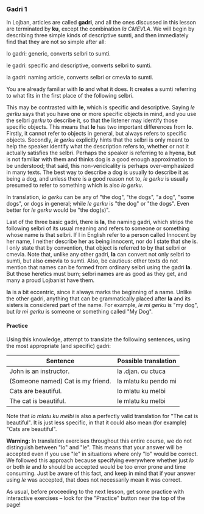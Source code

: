 ### Gadri 1

<!--If you have read and understood the content of all the lessons until now, you have amassed a large enough knowledge of Lojban so that it doesn't matter in which order you learn the rest.-->
<!--As a result, the order of the next lessons will be a mixture of sorted by increasing difficulty and sorted by importance in ordinary Lojban conversation.-->

<!--One of the biggest constrains on your speak now is your limited knowledge on how to make sumti.-->
<!--So far, you only know _ti_ and _lo SELBRI_, which doesn't take you far considering how important sumti are in Lojban.-->
<!--This lesson as well as the following two will be about the Lojban sumti.-->
<!--For now, we focus on the descriptive-like sumti, the ones made with articles like **lo**.-->

In Lojban, articles are called **gadri**, and all the ones discussed in this lesson are terminated by **ku**, except the combination _la CMEVLA_.
We will begin by describing three simple kinds of descriptive sumti, and then immediately find that they are not so simple after all:

<span class="definition-head">lo</span> gadri: generic, converts selbri to sumti.

<span class="definition-head">le</span> gadri: specific and descriptive, converts selbri to sumti.

<span class="definition-head">la</span> gadri: naming article, converts selbri or cmevla to sumti.

You are already familiar with **lo** and what it does.
It creates a sumti referring to what fits in the first place of the following selbri.

This may be contrasted with **le**, which is specific and descriptive.
Saying _le gerku_ says that you have one or more specific objects in mind, and you use the selbri _gerku_ to describe it, so that the listener may identify those specific objects.
This means that **le** has two important differences from **lo**.
Firstly, it cannot refer to objects in general, but always refers to specific objects.
Secondly, _le gerku_ explicitly hints that the selbri is only meant to help the speaker identify what the description refers to, whether or not it actually satisfies the selbri.
Perhaps the speaker is referring to a hyena, but is not familiar with them and thinks dog is a good enough approximation to be understood; that said, this non-veridicality is perhaps over-emphasized in many texts.
The best way to describe a dog is usually to describe it as being a dog, and unless there is a good reason not to, _le gerku_ is usually presumed to refer to something which is also _lo gerku_.

In translation, _lo gerku_ can be any of "the dog", "the dogs", "a dog", "some dogs", or dogs in general; while _le gerku_ is "the dog" or "the dogs".
Even better for _le gerku_ would be "the dog(s)".

Last of the three basic gadri, there is **la**, the naming gadri, which strips the following selbri of its usual meaning and refers to someone or something whose name is that selbri.
If I in English refer to a person called Innocent by her name, I neither describe her as being innocent, nor do I state that she is.
I only state that by convention, that object is referred to by that selbri or cmevla.
Note that, unlike any other gadri, **la** can convert not only selbri to sumti, but also cmevla to sumti.
Also, be cautious: other texts do not mention that names can be formed from ordinary selbri using the gadri **la**.
But those heretics must burn; selbri names are as good as they get, and many a proud Lojbanist have them.

**la** is a bit eccentric, since it always marks the beginning of a name.
Unlike the other gadri, anything that can be grammatically placed after **la** and its sisters is considered part of the name.
For example, _le mi gerku_ is "my dog", but _la mi gerku_ is someone or something called "My Dog".

#### Practice

Using this knowledge, attempt to translate the following sentences, using the most appropriate (and specific) gadri:

|Sentence|Possible translation|
|--------|-----------|
|John is an instructor.|<span class="spoiler-answer">la .djan. cu ctuca</span>|
|(Someone named) Cat is my friend.|<span class="spoiler-answer">la mlatu ku pendo mi</span>|
|Cats are beautiful.|<span class="spoiler-answer">lo mlatu ku melbi</span>|
|The cat is beautiful.|<span class="spoiler-answer">le mlatu ku melbi</span>|

Note that _lo mlatu ku melbi_ is also a perfectly valid translation for "The cat is beautiful".
It is just less specific, in that it could also mean (for example) "Cats are beautiful".

**Warning:** In translation exercises throughout this entire course, we do not distinguish between "lo" and "le".
This means that your answer will be accepted even if you use "le" in situations where only "lo" would be correct.
We followed this approach because specifying everywhere whether just _lo_ or both _le_ and _lo_ should be accepted would be too error prone and time consuming.
Just be aware of this fact, and keep in mind that if your answer using _le_ was accepted, that does not necessarily mean it was correct.

As usual, before proceeding to the next lesson, get some practice with interactive exercises &ndash; look for the "Practice" button near the top of the page!
